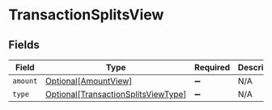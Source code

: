 # TransactionSplitsView


## Fields

| Field                                                                                   | Type                                                                                    | Required                                                                                | Description                                                                             |
| --------------------------------------------------------------------------------------- | --------------------------------------------------------------------------------------- | --------------------------------------------------------------------------------------- | --------------------------------------------------------------------------------------- |
| `amount`                                                                                | [Optional[AmountView]](../../models/shared/amountview.md)                               | :heavy_minus_sign:                                                                      | N/A                                                                                     |
| `type`                                                                                  | [Optional[TransactionSplitsViewType]](../../models/shared/transactionsplitsviewtype.md) | :heavy_minus_sign:                                                                      | N/A                                                                                     |